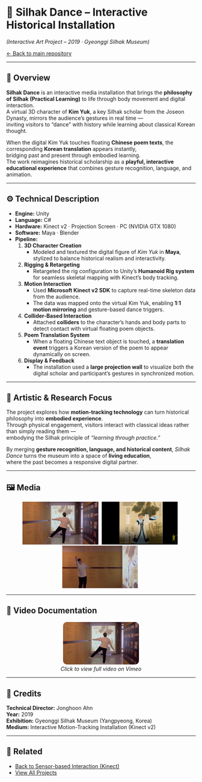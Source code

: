 # 🕺 Silhak Dance – Interactive Historical Installation  
*(Interactive Art Project – 2019 · Gyeonggi Silhak Museum)*  

[← Back to main repository](https://github.com/reusahn/Unity-Unreal-Interaction-Research/tree/main)

---

## 🧩 Overview  
**Silhak Dance** is an interactive media installation that brings the **philosophy of Silhak (Practical Learning)** to life through body movement and digital interaction.  
A virtual 3D character of **Kim Yuk**, a key Silhak scholar from the Joseon Dynasty, mirrors the audience’s gestures in real time —  
inviting visitors to “dance” with history while learning about classical Korean thought.  

When the digital Kim Yuk touches floating **Chinese poem texts**, the corresponding **Korean translation** appears instantly,  
bridging past and present through embodied learning.  
The work reimagines historical scholarship as a **playful, interactive educational experience** that combines gesture recognition, language, and animation.

---

## ⚙️ Technical Description  
- **Engine:** Unity  
- **Language:** C#  
- **Hardware:** Kinect v2 · Projection Screen · PC (NVIDIA GTX 1080)  
- **Software:** Maya · Blender  
- **Pipeline:**  
  1. **3D Character Creation**  
     - Modeled and textured the digital figure of *Kim Yuk* in **Maya**, stylized to balance historical realism and interactivity.  
  2. **Rigging & Retargeting**  
     - Retargeted the rig configuration to Unity’s **Humanoid Rig system** for seamless skeletal mapping with Kinect’s body tracking.  
  3. **Motion Interaction**  
     - Used **Microsoft Kinect v2 SDK** to capture real-time skeleton data from the audience.  
     - The data was mapped onto the virtual Kim Yuk, enabling **1:1 motion mirroring** and gesture-based dance triggers.  
  4. **Collider-Based Interaction**  
     - Attached **colliders** to the character’s hands and body parts to detect contact with virtual floating poem objects.  
  5. **Poem Translation System**  
     - When a floating Chinese text object is touched, a **translation event** triggers a Korean version of the poem to appear dynamically on screen.  
  6. **Display & Feedback**  
     - The installation used a **large projection wall** to visualize both the digital scholar and participant’s gestures in synchronized motion.  

---

## 🧠 Artistic & Research Focus  
The project explores how **motion-tracking technology** can turn historical philosophy into **embodied experience**.  
Through physical engagement, visitors interact with classical ideas rather than simply reading them —  
embodying the Silhak principle of *“learning through practice.”*  

By merging **gesture recognition, language, and historical content**, *Silhak Dance* turns the museum into a space of **living education**,  
where the past becomes a responsive digital partner.

---

## 🖼️ Media
<p align="center">
  <img src="./media/SilhakDance_01.jpg" width="40%" style="margin-right:5px;"/>  
  <img src="./media/SilhakDance_02.jpg" width="40%" style="margin-right:5px;"/>  
  <img src="./media/SilhakDance_03.jpg" width="40%" style="margin-right:5px;"/>  
</p>

---

## 🎥 Video Documentation
<p align="center">
  <a href="https://vimeo.com/666366919/507e60e6ca" target="_blank">
    <img src="./media/SilhakDance_01.jpg" width="40%" style="border-radius:10px;"/>
  </a>
  <br>
  <em>Click to view full video on Vimeo</em>
</p>

---

## 👤 Credits  
**Technical Director:** Jonghoon Ahn  
**Year:** 2019  
**Exhibition:** Gyeonggi Silhak Museum (Yangpyeong, Korea)  
**Medium:** Interactive Motion-Tracking Installation (Kinect v2)  

---

## 🔗 Related  
- [Back to Sensor-based Interaction (Kinect)](../README.md)  
- [View All Projects](https://github.com/reusahn/Unity-Unreal-Interaction-Research/tree/main)
